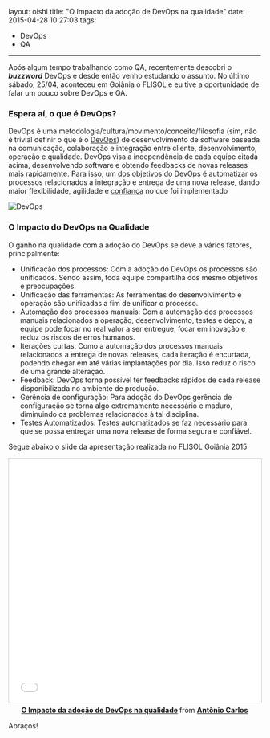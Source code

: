 layout: oishi
title: "O Impacto da adoção de DevOps na qualidade"
date: 2015-04-28 10:27:03
tags:
- DevOps
- QA
---
Após algum tempo trabalhando como QA, recentemente descobri o ___buzzword___ DevOps e desde então venho estudando o assunto. No último sábado, 25/04, aconteceu em Goiânia o FLISOL e eu tive a oportunidade de falar um pouco sobre DevOps e QA.  

### Espera aí, o que é DevOps?
DevOps é uma metodologia/cultura/movimento/conceito/filosofia (sim, não é trivial definir o que é o [DevOps](http://gutocarvalho.net/octopress/2013/03/16/o-que-e-um-devops-afinal/)) de desenvolvimento de software baseada na comunicação, colaboração e integração entre cliente, desenvolvimento, operação e qualidade. 
DevOps visa a independência de cada equipe citada acima, desenvolvendo software e obtendo feedbacks de novas releases mais rapidamente. Para isso, um dos objetivos do DevOps é automatizar os processos relacionados a integração e entrega de uma nova release, dando maior flexibilidade, agilidade e [confiança](http://acfreitas.com/2015/04/Aumentando-a-confianca-do-time-com-DevOps/) no que foi implementado

![DevOps](/images/devops.png)

<!-- more -->

### O Impacto do DevOps na Qualidade 

O ganho na qualidade com a adoção do DevOps se deve a vários fatores, principalmente:

* Unificação dos processos: Com a adoção do DevOps os processos são unificados. Sendo assim, toda equipe compartilha dos mesmo objetivos e preocupações.
* Unificação das ferramentas: As ferramentas do desenvolvimento e operação são unificadas a fim de unificar o processo. 
* Automação dos processos manuais: Com a automação dos processos manuais relacionados a operação, desenvolvimento, testes e depoy, a equipe pode focar no real valor a ser entregue, focar em inovação e reduz os riscos de erros humanos. 
* Iterações curtas: Como a automação dos processos manuais relacionados a entrega de novas releases, cada iteração é encurtada, podendo chegar em até várias implantações por dia. Isso reduz o risco de uma grande alteração.
* Feedback: DevOps torna possível ter feedbacks rápidos de cada release disponibilizada no ambiente de produção. 
* Gerência de configuração: Para adoção do DevOps gerência de configuração se torna algo extremamente necessário e maduro, diminuindo os problemas relacionados à tal disciplina. 
* Testes Automatizados: Testes automatizados se faz necessário para que se possa entregar uma nova release de forma segura e confiável.

Segue abaixo o slide da apresentação realizada no FLISOL Goiânia 2015

<center><iframe src="//pt.slideshare.net/slideshow/embed_code/key/uEVcD7mw2mOLSG" width="599" height="487" frameborder="0" marginwidth="0" marginheight="0" scrolling="no" style="border:1px solid #CCC; border-width:1px; margin-bottom:5px; max-width: 100%;" allowfullscreen> </iframe> <div style="margin-bottom:5px"> <strong> <a href="//pt.slideshare.net/AntnioCarlos27/impacto-da-adoo-de-dev-ops-na-qualidade-47457323" title="O Impacto da adoção de DevOps na qualidade" target="_blank">O Impacto da adoção de DevOps na qualidade</a> </strong> from <strong><a href="//www.slideshare.net/AntnioCarlos27" target="_blank">Antônio Carlos</a></strong> </div></center>

Abraços! 